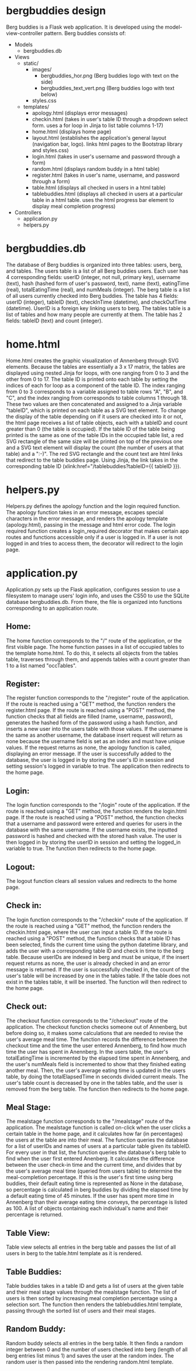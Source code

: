 # bergbuddies design

Berg buddies is a Flask web application. It is developed using the model-view-controller pattern.
Berg buddies consists of:

- Models
    - bergbuddies.db
- Views
    - static/
        - images/
            - bergbuddies_hor.png (Berg buddies logo with text on the side)
            - bergbuddies_text_vert.png (Berg buddies logo with text below)
        - styles.css
    - templates/
        - apology.html (displays error messages)
        - checkin.html (takes in user's table ID through a dropdown select form. uses a for loop in Jinja to list table columns 1-17)
        - home.html (displays home page)
        - layout.html (establishes the application's general layout (navigation bar, logo). links html pages to the Bootstrap library and styles.css)
        - login.html (takes in user's username and password through a form)
        - random.html (displays random buddy in a html table)
        - register.html (takes in user's name, username, and password through a form)
        - table.html (displays all checked in users in a html table)
        - tablebuddies.html (displays all checked in users at a particular table in a html table. uses the html progress bar element to display meal completion progress)
- Controllers
    - application.py
    - helpers.py

# bergbuddies.db

The database of Berg buddies is organized into three tables: users, berg, and tables.
The users table is a list of all Berg buddies users. Each user has 4 corresponding fields: userID (integer, not null, primary key), username (text), hash (hashed form of user's password, text), name (text), eatingTime (real), totalEatingTime (real), and numMeals (integer).
The berg table is a list of all users currently checked into Berg buddies. The table has 4 fields: userID (integer), tableID (text), checkInTime (datetime), and checkOutTime (datetime). UserID is a foreign key linking users to berg.
The tables table is a list of tables and how many people are currently at them. The table has 2 fields: tableID (text) and count (integer).

# home.html

Home.html creates the graphic visualization of Annenberg through SVG elements. Because the tables are essentially a 3 x 17 matrix, the tables are displayed using nested Jinja for loops, with one ranging from 0 to 3 and the other from 0 to 17.
The table ID is printed onto each table by setting the indices of each for loop as a component of the table ID. The index ranging from 0 to 3 corresponds to a variable assigned to table rows "A", "B", and "C", and the index ranging from corresponds to table columns 1 through 18. These two values are then concatenated and assigned to a Jinja variable "tableID", which is printed on each table as a SVG text element.
To change the display of the table depending on if it users are checked into it or not, the html page receives a list of table objects, each with a tableID and count greater than 0 (the table is occupied). If the table ID of the table being printed is the same as one of the table IDs in the occupied table list, a red SVG rectangle of the same size will be printed on top of the previous one and a SVG text element will display the count (the number of users at that table) and a ":-)".
The red SVG rectangle and the count text are html links that redirect to the table buddies page. Using Jinja, the link takes in the corresponding table ID (xlink:href="/tablebuddies?tableID={{ tableID }}).

# helpers.py

Helpers.py defines the apology function and the login required function.
The apology function takes in an error message, escapes special characters in the error message, and renders the apology template (apology.html), passing in the message and html error code.
The login required function creates a login_required decorator that makes certain app routes and functions accessible only if a user is logged in. If a user is not logged in and tries to access them, the decorator will redirect to the login page.

# application.py

Application.py sets up the Flask application, configures session to use a filesystem to manage users' login info, and uses the CS50 to use the SQLite database bergbuddies.db.
From there, the file is organized into functions corresponding to an application route.

## Home:
The home function corresponds to the "/" route of the application, or the first visible page. The home function passes in a list of occupied tables to the template home.html. To do this, it selects all objects from the tables table, traverses through them, and appends tables with a count greater than 1 to a list named "occTables".

## Register:
The register function corresponds to the "/register" route of the application. If the route is reached using a "GET" method, the function renders the register.html page.
If the route is reached using a "POST" method, the function checks that all fields are filled (name, username, password), generates the hashed form of the password using a hash function, and inserts a new user into the users table with those values. If the username is the same as another username, the database insert request will return as none because the username field is set as an index and must have unique values. If the request returns as none, the apology function is called, displaying an error message.
If the user is successfully added to the database, the user is logged in by storing the user's ID in session and setting session's logged in variable to true. The application then redirects to the home page.

## Login:
The login function corresponds to the "/login" route of the application. If the route is reached using a "GET" method, the function renders the login.html page.
If the route is reached using a "POST" method, the function checks that a username and password were entered and queries for users in the database with the same username. If the username exists, the inputted password is hashed and checked with the stored hash value. The user is then logged in by storing the userID in session and setting the logged_in variable to true. The function then redirects to the home page.

## Logout:
The logout function clears all session values and redirects to the home page.

## Check in:
The login function corresponds to the "/checkin" route of the application. If the route is reached using a "GET" method, the function renders the checkin.html page, where the user can input a table ID.
If the route is reached using a "POST" method, the function checks that a table ID has been selected, finds the current time using the python datetime library, and adds the user with a corresponding table ID and check in time to the berg table. Because userIDs are indexed in berg and must be unique, if the insert request returns as none, the user is already checked in and an error message is returned.
If the user is successfully checked in, the count of the user's table will be increased by one in the tables table. If the table does not exist in the tables table, it will be inserted. The function will then redirect to the home page.

## Check out:
The checkout function corresponds to the "/checkout" route of the application. The checkout function checks someone out of Annenberg, but before doing so, it makes some calculations that are needed to revise the user's average meal time. The function records the difference between the checkout time and the time the user entered Annenberg, to find how much time the user has spent in Anennberg. In the users table, the user's totalEatingTime is incremented by the elapsed time spent in Annenberg, and the user's numMeals field is incremented to show that they finished eating another meal. Then, the user's average eating time is updated in the users table, by doing the totalElapsedTime in seconds divided current meals. 
The user's table count is decreased by one in the tables table, and the user is removed from the berg table. The function then redirects to the home page.

## Meal Stage:
The mealstage function corresponds to the "/mealstage" route of the application. The mealstage function is called on-click when the user clicks a certain table in the home page, and it calculates how far (in percentages) the users at the table are into their meal. The function queries the database for a list of userIDs and names of users at a particular table given its tableID. For every user in that list, the function queries the database's berg table to find when the user first entered Anenberg. It calculates the difference between the user check-in time and the current time, and divides that by the user's average meal time (queried from users table) to determine the meal-completion percentage.
If this is the user's first time using berg buddies, their default eating time is represented as None in the database, so percentage is calculated in berg buddies by dividing the elapsed time by a default eating time of 45 minutes. 
If the user has spent more time in Annenberg than their average eating time conveys, the percentage is listed as 100.
A list of objects containing each individual's name and their percentage is returned.

## Table View:
Table view selects all entries in the berg table and passes the list of all users in berg to the table.html template as it is rendered.

## Table Buddies:
Table buddies takes in a table ID and gets a list of users at the given table and their meal stage values through the mealstage function. The list of users is then sorted by increasing meal completion percentage using a selection sort. The function then renders the tablebuddies.html template, passing through the sorted list of users and their meal stages.

## Random Buddy:
Random buddy selects all entries in the berg table. It then finds a random integer between 0 and the number of users checked into berg (length of all berg entries list minus 1) and saves the user at the random index. The random user is then passed into the rendering random.html template.
